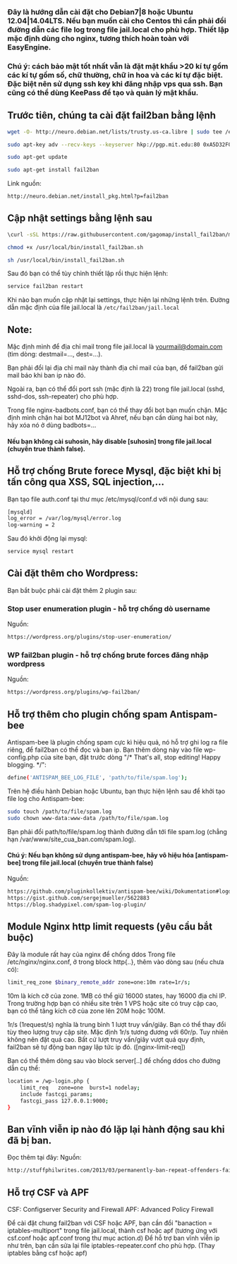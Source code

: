 ### Đây là hướng dẫn cài đặt cho Debian7|8 hoặc Ubuntu 12.04|14.04LTS. Nếu bạn muốn cài cho Centos thì cần phải đổi đường dẫn các file log trong file jail.local cho phù hợp. Thiết lập mặc định dùng cho nginx, tương thích hoàn toàn với EasyEngine.
### Chú ý: cách bảo mật tốt nhất vẫn là đặt mật khẩu >20 kí tự gồm các kí tự gồm số, chữ thường, chữ in hoa và các kí tự đặc biệt. Đặc biệt nên sử dụng ssh key khi đăng nhập vps qua ssh. Bạn cũng có thể dùng KeePass để tạo và quản lý mật khẩu.

## Trước tiên, chúng ta cài đặt fail2ban bằng lệnh

```bash
wget -O- http://neuro.debian.net/lists/trusty.us-ca.libre | sudo tee /etc/apt/sources.list.d/neurodebian.sources.list

sudo apt-key adv --recv-keys --keyserver hkp://pgp.mit.edu:80 0xA5D32F012649A5A9

sudo apt-get update

sudo apt-get install fail2ban
```
Link nguồn: 
```bash
http://neuro.debian.net/install_pkg.html?p=fail2ban
```

## Cập nhật settings bằng lệnh sau

```bash
\curl -sSL https://raw.githubusercontent.com/gagomap/install_fail2ban/master/install_fail2ban.sh > /usr/local/bin/install_fail2ban.sh

chmod +x /usr/local/bin/install_fail2ban.sh

sh /usr/local/bin/install_fail2ban.sh
```
Sau đó bạn có thể tùy chỉnh thiết lập rồi thực hiện lệnh:

```bash
service fail2ban restart
```
Khi nào bạn muốn cập nhật lại settings, thực hiện lại những lệnh trên.
Đường dẫn mặc định của file jail.local là ```/etc/fail2ban/jail.local```

## Note:
Mặc định mình để địa chỉ mail trong file jail.local là yourmail@domain.com (tìm dòng: destmail=..., dest=...).

Bạn phải đổi lại địa chỉ mail này thành địa chỉ mail của bạn, để fail2ban gửi mail báo khi ban ip nào đó.

Ngoài ra, bạn có thể đổi port ssh (mặc định là 22) trong file jail.local (sshd, sshd-dos, ssh-repeater) cho phù hợp.

Trong file nginx-badbots.conf, bạn có thể thay đổi bot bạn muốn chặn. Mặc định mình chặn hai bot MJ12bot và Ahref, nếu bạn cần dùng hai bot này, hãy xóa nó ở dùng badbots=...

#### Nếu bạn không cài suhosin, hãy disable [suhosin] trong file jail.local (chuyển true thành false).

## Hỗ trợ chống Brute forece Mysql, đặc biệt khi bị tấn công qua XSS, SQL injection,...

Bạn tạo file auth.conf tại thư mục /etc/mysql/conf.d với nội dung sau:

```bash
[mysqld]
log_error = /var/log/mysql/error.log
log-warning = 2
```

Sau đó khởi động lại mysql:

```bash
service mysql restart
```

## Cài đặt thêm cho Wordpress:
Bạn bắt buộc phải cài đặt thêm 2 plugin sau:

### Stop user enumeration plugin - hỗ trợ chống dò username

Nguồn:
```bash
https://wordpress.org/plugins/stop-user-enumeration/
```

### WP fail2ban plugin - hỗ trợ chống brute forces đăng nhập wordpress 

Nguồn:
```bash
https://wordpress.org/plugins/wp-fail2ban/
```
## Hỗ trợ thêm cho plugin chống spam Antispam-bee

Antispam-bee là plugin chống spam cực kì hiệu quả, nó hỗ trợ ghi log ra file riêng, để fail2ban có thể đọc và ban ip.
Bạn thêm dòng này vào file wp-config.php của site bạn, đặt trước dòng "/* That's all, stop editing! Happy blogging. */":

```bash
define('ANTISPAM_BEE_LOG_FILE', 'path/to/file/spam.log');
```

Trên hệ điều hành Debian hoặc Ubuntu, bạn thực hiện lệnh sau để khởi tạo file log cho Antispam-bee:

```bash
sudo touch /path/to/file/spam.log
sudo chown www-data:www-data /path/to/file/spam.log
```

Bạn phải đổi path/to/file/spam.log  thành đường dẫn tới file spam.log (chẳng hạn /var/www/site_cua_ban.com/spam.log).

#### Chú ý: Nếu bạn không sử dụng antispam-bee, hãy vô hiệu hóa [antispam-bee] trong file jail.local (chuyển true thành false)

Nguồn:
```bash
https://github.com/pluginkollektiv/antispam-bee/wiki/Dokumentation#logdatei-f%C3%BCr-fail2ban
https://gist.github.com/sergejmueller/5622883
https://blog.shadypixel.com/spam-log-plugin/
```

## Module Nginx http limit requests (yêu cầu bắt buộc)

Đây là module rất hay của nginx để chống ddos
Trong file /etc/nginx/nginx.conf, ở trong block http{..}, thêm vào dòng sau (nếu chưa có):

```bash
limit_req_zone $binary_remote_addr zone=one:10m rate=1r/s;
```

10m là kích cỡ của zone. 1MB có thể giữ 16000 states, hay 16000 địa chỉ IP. Trong trường hợp bạn có nhiều site trên 1 VPS hoặc site có truy cập cao, bạn có thể tăng kích cỡ của zone lên 20M hoặc 100M.

1r/s (1request/s) nghĩa là trung bình 1 lượt truy vấn/giây. Bạn có thể thay đổi tùy theo lượng truy cập site. Mặc định 1r/s tương đương với 60r/p. 
Tuy nhiên không nên đặt quá cao.
Bất cứ lượt truy vấn/giây vượt quá quy định, fail2ban sẽ tự động ban ngay lập tức ip đó. ([nginx-limit-req])

Bạn có thể thêm dòng sau vào block server[..] để chống ddos cho đường dẫn cụ thể:

```bash
location = /wp-login.php {
    limit_req   zone=one  burst=1 nodelay;
    include fastcgi_params;
    fastcgi_pass 127.0.0.1:9000;
}
```

## Ban vĩnh viễn ip nào đó lặp lại hành động sau khi đã bị ban.

Đọc thêm tại đây:
Nguồn:

```bash
http://stuffphilwrites.com/2013/03/permanently-ban-repeat-offenders-fail2ban/
```

## Hỗ trợ CSF và APF

CSF: Configserver Security and Firewall
APF: Advanced Policy Firewall

Để cài đặt chung fail2ban với CSF hoặc APF, bạn cần đổi "banaction = iptables-multiport" trong file jail.local, thành csf hoặc apf (tương ứng với csf.conf hoặc apf.conf trong thư mục action.d)
Để hỗ trợ ban vĩnh viễn ip như trên, bạn cần sửa lại file iptables-repeater.conf cho phù hợp. (Thay iptables bằng csf hoặc apf)